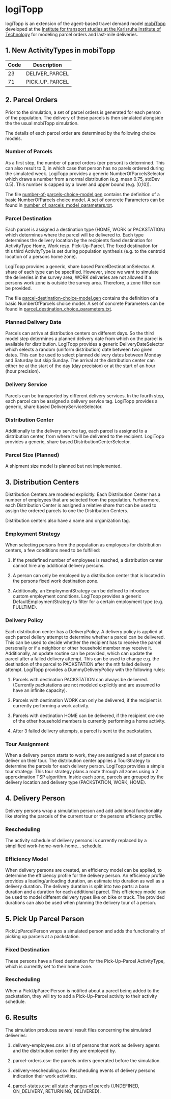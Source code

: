 # logiTopp
logiTopp is an extension of the agent-based travel demand model [mobiTopp](http://mobitopp.ifv.kit.edu/) developed at the [Institute for transport studies at the Karlsruhe Institute of Technology](http://www.ifv.kit.edu/english/index.php) for modeling parcel orders and last-mile deliveries.

## 1. New ActivityTypes in mobiTopp
Code | Description
--- | ---
23 | DELIVER_PARCEL
71 | PICK_UP_PARCEL


## 2. Parcel Orders
Prior to the simulation, a set of parcel orders is generated for each person of the population. The delivery of these parcels is then simulated alongside the the usual mobiTopp simulation.

The details of each parcel order are determined by the following choice models. 

### Number of Parcels
As a first step, the number of parcel orders (per person) is determined.
This can also result to 0, in which case that person has no parels ordered during the simulated week.
LogiTopp provides a generic NumberOfParcelsSelector which draws a number from a normal distribution (e.g. mean 0.75, stdDev 0.5). This number is capped by a lower and upper bound (e.g. [0,10]).

The file [number-of-parcels-choice-model.gen](choice-models/number-of-parcels-choice-model.gen) contains the definition of a basic NumberOfParcels choice model. A set of concrete Parameters can be found in [number_of_parcels_model_parameters.txt](choice-models/parameters/number_of_parcels_model_parameters.txt).

### Parcel Destination
Each parcel is assigned a destination type (HOME, WORK or PACKSTATION) which determines where the parcel will be delivered to. Each type determines the delivery location by the recipients fixed destination for ActivityType Home, Work resp. Pick-Up-Parcel. The fixed destination for this third ActivityType is set during population synthesis (e.g. to the centroid location of a persons home zone). 

LogiTopp provides a generic, share based ParcelDestinationSelector. A share of each type can be specified. However, since we want to simulate the deliveries in the survey area, WORK deliveries are not allowed if a persons work zone is outside the survey area. Therefore, a zone filter can be provided. 

The file [parcel-destination-choice-model.gen](choice-models/parcel-destination-choice-model.gen) contains the definition of a basic NumberOfParcels choice model. A set of concrete Parameters can be found in [parcel_destination_choice_parameters.txt](choice-models/parameters/parcel_destination_choice_parameters.txt).

### Planned Delivery Date
Parcels  can arrive at distribution centers on different days. So the third model step determines a planned delivery date from which on the parcel is available for distribution. 
LogiTopp provides a generic DeliveryDateSelector which selects a random (uniform distribution) date between two given dates. This can be used to select planned delivery dates between Monday and Saturday but skip Sunday. The arrival at the distribution center can either be at the start of the day (day precision) or at the start of an hour (hour precision).

### Delivery Service
Parcels can be transported by different delivery services. In the fourth step, each parcel can be assigned a delivery service tag.
LogiTopp provides a generic, share based DeliveryServiceSelector.

### Distribution Center
Additionally to the delivery service tag, each parcel is assigned to a distribution center, from where it will be delivered to the recipient.
LogiTopp provides a generic, share based DistributionCenterSelector.

### Parcel Size (Planned)
A shipment size model is planned but not implemented.



## 3. Distribution Centers
Distribution Centers are modeled explicitly. Each Distribution Center has a number of employees that are selected from the population. Furthermore, each Distribution Center is assigned a relative share that can be used to assign the ordered parcels to one the Distribution Centers.

Distribution centers also have a name and organization tag.

### Employment Strategy
When selecting persons from the population as employees for distribution centers, a few conditions need to be fulfilled:

  1. If the predefined number of employees is reached, a distribution center cannot hire any additional delivery persons.

  2. A person can only be employed by a distribution center that is located in the persons fixed work destination zone.
  
  3. Additionally, an EmploymentStrategy can be defined to introduce custom employment conditions. LogiTopp provides a generic DefaultEmploymentStrategy to filter for a certain employment type (e.g. FULLTIME).

### Delivery Policy
Each distribution center has a DeliveryPolicy. A delivery policy is applied at each parcel deliery attempt to determine whether a parcel can be delivered.
This can be used to decide whether the recipient has to receive the parcel personally or if a neighbor or other household member may receive it.
Additionally, an update routine can be provided, which can update the parcel after a failed delivery attempt. 
This can be used to change e.g. the destination of the parcel to PACKSTATION after the nth failed delivery attempt.
LogiTopp provides a DummyDeliveryPolicy with the following rules:

  1. Parcels with destination PACKSTATION can always be delivered. (Currently packstations are not modeled explicitly and are assumed to have an infinite capacity).

  2. Parcels with destination WORK can only be delivered, if the recipient is currently performing a work activity.

  3. Parcels with destination HOME can be delivered, if the recipient ore one of the other household members is currently performing a home activity.

  4. After 3 failed delivery attempts, a parcel is sent to the packstation.


### Tour Assignment
When a delivery person starts to work, they are assigned a set of parcels to deliver on their tour. The distribution center applies a TourStrategy to determine the parcels for each delivery person.
LogiTopp provides a simple tour strategy: 
This tour strategy plans a route through all zones using a 2 approximation TSP algorithm. Inside each zone, parcels are grouped by the delivery location and delivery type (PACKSTATION, WORK, HOME).


## 4. Delivery Person
Delivery persons wrap a simulation person and add additional functionality like storing the parcels of the current tour or the persons efficiency profile.

### Rescheduling
The activity schedule of delivery persons is currently replaced by a simplified work-home-work-home... schedule.

### Efficiency Model
When delivery persons are created, an efficiency model can be applied, to determine the efficiency profile for the delivery person. An efficiency profile provides a loading/unloading duration, an estimate trip duration as well as a delivery duration.
The delivery duration is split into two parts: a base duration and a duration for each additional parcel.
This efficiency model can be used to model different delivery types like on bike or truck. The provided durations can also be used when planning the delivery tour of a person.

## 5. Pick Up Parcel Person
PickUpParcelPerson wraps a simulated person and adds the functionality of picking up parcels at a packstation.

### Fixed Destination
These persons have a fixed destination for the Pick-Up-Parcel ActivityType, which is currently set to their home zone.

### Rescheduling
When a PickUpParcelPerson is notified about a parcel being added to the packstation, they will try to add a Pick-Up-Parcel activity to their activity schedule.

## 6. Results
The simulation produces several result files concerning the simulated deliveries:

  1. delivery-employees.csv: a list of persons that work as delivery agents and the distribution center they are employed by.
  
  2. parcel-orders.csv: the parcels orders generated before the simulation.
  
  3. delivery-rescheduling.csv: Rescheduling events of delivery persons indication their work activities.
  
  4. parcel-states.csv: all state changes of parcels (UNDEFINED, ON_DELIVERY, RETURNING, DELIVERED).
